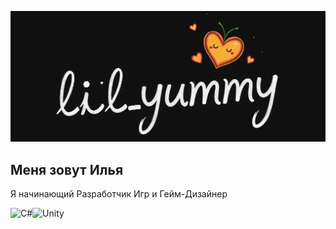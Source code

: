 ![Header](https://github.com/lilYummy228/lilYummy228/blob/main/Assets/Title.jpg)

## Меня зовут Илья
Я начинающий Разработчик Игр и Гейм-Дизайнер

<img src="https://cdn.jsdelivr.net/gh/devicons/devicon/icons/csharp/csharp-original.svg" width="50" alt="C#"><img src="https://cdn.jsdelivr.net/gh/devicons/devicon/icons/unity/unity-original.svg" width="50" alt="Unity">